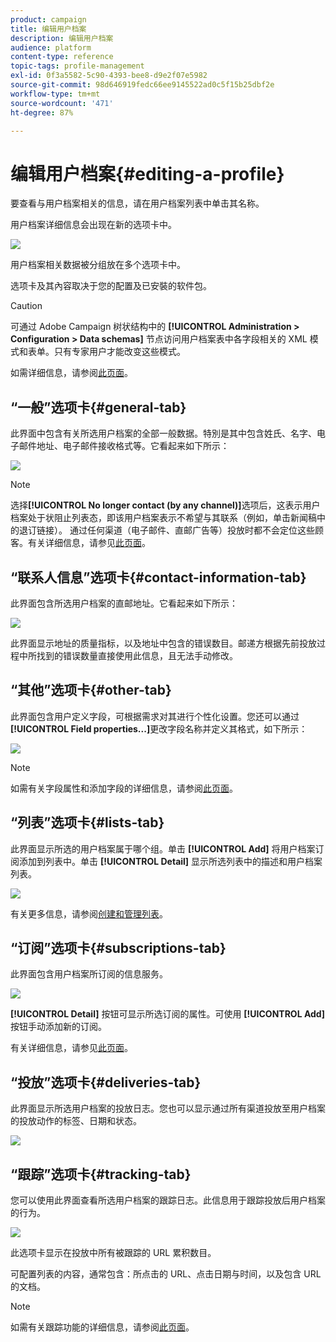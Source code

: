 ```yaml
---
product: campaign
title: 编辑用户档案
description: 编辑用户档案
audience: platform
content-type: reference
topic-tags: profile-management
exl-id: 0f3a5582-5c90-4393-bee8-d9e2f07e5982
source-git-commit: 98d646919fedc66ee9145522ad0c5f15b25dbf2e
workflow-type: tm+mt
source-wordcount: '471'
ht-degree: 87%

---
```


# 编辑用户档案{#editing-a-profile}

要查看与用户档案相关的信息，请在用户档案列表中单击其名称。

用户档案详细信息会出现在新的选项卡中。

![](assets/s_user_recipient_edit.png)

用户档案相关数据被分组放在多个选项卡中。

选项卡及其內容取决于您的配置及已安裝的软件包。

>[!CAUTION]
>
>可通过 Adobe Campaign 树状结构中的 **[!UICONTROL Administration > Configuration > Data schemas]** 节点访问用户档案表中各字段相关的 XML 模式和表单。只有专家用户才能改变这些模式。
>
>如需详细信息，请参阅[此页面](../../configuration/using/about-schema-edition.md)。

## “一般”选项卡{#general-tab}

此界面中包含有关所选用户档案的全部一般数据。特別是其中包含姓氏、名字、电子邮件地址、电子邮件接收格式等。它看起来如下所示：

![](assets/s_ncs_user_profile_general_tab.png)

>[!NOTE]
>
>选择&#x200B;**[!UICONTROL No longer contact (by any channel)]**&#x200B;选项后，这表示用户档案处于状阻止列表态，即该用户档案表示不希望与其联系（例如，单击新闻稿中的退订链接）。 通过任何渠道（电子邮件、直邮广告等）投放时都不会定位这些顾客。有关详细信息，请参见[此页面](../../delivery/using/understanding-quarantine-management.md)。

## “联系人信息”选项卡{#contact-information-tab}

此界面包含所选用户档案的直邮地址。它看起来如下所示：

![](assets/s_ncs_user_profile_details_tab.png)

此界面显示地址的质量指标，以及地址中包含的错误数目。邮递方根据先前投放过程中所找到的错误数量直接使用此信息，且无法手动修改。

## “其他”选项卡{#other-tab}

此界面包含用户定义字段，可根据需求对其进行个性化设置。您还可以通过&#x200B;**[!UICONTROL Field properties...]**&#x200B;更改字段名称并定义其格式，如下所示：

![](assets/s_ncs_user_profile_others_tab.png)

>[!NOTE]
>
>如需有关字段属性和添加字段的详细信息，请参阅[此页面](../../configuration/using/new-field-wizard.md)。

## “列表”选项卡{#lists-tab}

此界面显示所选的用户档案属于哪个组。单击 **[!UICONTROL Add]** 将用户档案订阅添加到列表中。单击 **[!UICONTROL Detail]** 显示所选列表中的描述和用户档案列表。

![](assets/s_ncs_user_profile_groups_tab_details.png)

有关更多信息，请参阅[创建和管理列表](../../platform/using/creating-and-managing-lists.md)。

## “订阅”选项卡{#subscriptions-tab}

此界面包含用户档案所订阅的信息服务。

![](assets/s_ncs_user_profile_subscript_tab_details.png)

**[!UICONTROL Detail]** 按钮可显示所选订阅的属性。可使用 **[!UICONTROL Add]** 按钮手动添加新的订阅。

有关详细信息，请参见[此页面](../../delivery/using/managing-subscriptions.md)。

## “投放”选项卡{#deliveries-tab}

此界面显示所选用户档案的投放日志。您也可以显示通过所有渠道投放至用户档案的投放动作的标签、日期和状态。

![](assets/s_ncs_user_profile_delivery_tab.png)

## “跟踪”选项卡{#tracking-tab}

您可以使用此界面查看所选用户档案的跟踪日志。此信息用于跟踪投放后用户档案的行为。

![](assets/s_ncs_user_profile_tracking_tab.png)

此选项卡显示在投放中所有被跟踪的 URL 累积数目。

可配置列表的内容，通常包含：所点击的 URL、点击日期与时间，以及包含 URL 的文档。

>[!NOTE]
>
>如需有关跟踪功能的详细信息，请参阅[此页面](../../delivery/using/delivery-dashboard.md)。
